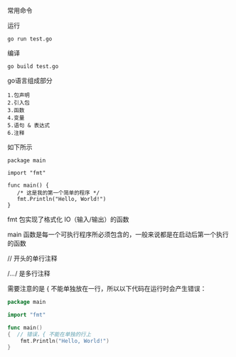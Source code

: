 常用命令

运行

```go run test.go```

编译

```go build test.go```

go语言组成部分
```
1.包声明
2.引入包
3.函数
4.变量
5.语句 & 表达式
6.注释
```
如下所示
```golang
package main

import "fmt"

func main() {
   /* 这是我的第一个简单的程序 */
   fmt.Println("Hello, World!")
}

```

fmt 包实现了格式化 IO（输入/输出）的函数

main 函数是每一个可执行程序所必须包含的，一般来说都是在启动后第一个执行的函数

// 开头的单行注释

/*...*/ 是多行注释

需要注意的是 { 不能单独放在一行，所以以下代码在运行时会产生错误：

```go
package main

import "fmt"

func main()  
{  // 错误，{ 不能在单独的行上
    fmt.Println("Hello, World!")
}
```

